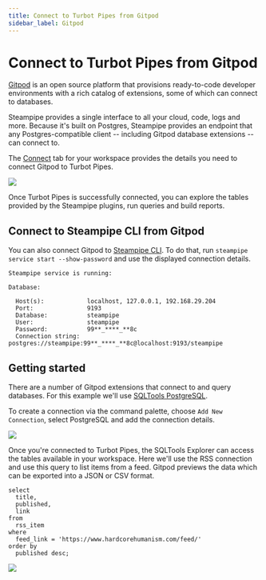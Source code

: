```yaml
---
title: Connect to Turbot Pipes from Gitpod
sidebar_label: Gitpod
---
```


# Connect to Turbot Pipes from Gitpod

[Gitpod](https://www.gitpod.io/) is an open source platform that provisions
ready-to-code developer environments with a rich catalog of extensions, some of
which can connect to databases.

Steampipe provides a single interface to all your cloud, code, logs and more.
Because it's built on Postgres, Steampipe provides an endpoint that any
Postgres-compatible client -- including Gitpod database extensions -- can
connect to.

The [Connect](/pipes/docs/integrations/) tab for your workspace provides
the details you need to connect Gitpod to Turbot Pipes.

<div style={{"marginTop":"1em", "marginBottom":"1em", "width":"90%"}}>
<img src="/images/docs/pipes/turbot-pipes-connect-details.jpg" />
</div>

Once Turbot Pipes is successfully connected, you can explore the tables provided
by the Steampipe plugins, run queries and build reports.

## Connect to Steampipe CLI from Gitpod

You can also connect Gitpod to [Steampipe CLI](https://steampipe.io/downloads).
To do that, run `steampipe service start --show-password` and use the displayed
connection details.

```
Steampipe service is running:

Database:

  Host(s):            localhost, 127.0.0.1, 192.168.29.204
  Port:               9193
  Database:           steampipe
  User:               steampipe
  Password:           99**_****_**8c
  Connection string:  postgres://steampipe:99**_****_**8c@localhost:9193/steampipe
```

## Getting started

There are a number of Gitpod extensions that connect to and query databases. For
this example we'll use
[SQLTools PostgreSQL](https://open-vsx.org/extension/mtxr/sqltools-driver-pg).

To create a connection via the command palette, choose `Add New Connection`,
select PostgreSQL and add the connection details.

<div style={{"marginTop":"1em", "marginBottom":"1em", "width":"90%"}}>
<img src="/images/docs/pipes/gitpod-connect-details.png" />
</div>

Once you're connected to Turbot Pipes, the SQLTools Explorer can access the
tables available in your workspace. Here we'll use the RSS connection and use
this query to list items from a feed. Gitpod previews the data which can be
exported into a JSON or CSV format.

```
select
  title,
  published,
  link
from
  rss_item
where
  feed_link = 'https://www.hardcorehumanism.com/feed/'
order by
  published desc;
```

<div style={{"marginTop":"1em", "marginBottom":"1em", "width":"90%"}}>
<img src="/images/docs/pipes/gitpod-data-preview.png" />
</div>
